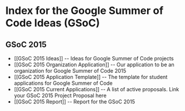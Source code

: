 # Index for the Google Summer of Code Ideas (GSoC)

## GSoC 2015
* [[GSoC 2015 Ideas]] -- Ideas for Google Summer of Code projects
* [[GSoC 2015 Organization Application]] -- Our application to be an organization for Google Summer of Code 2015
* [[GSoC 2015 Application Template]] -- The template for student applications for Google Summer of Code
* [[GSoC 2015 Current Applications]] -- A list of active proposals. Link your GSoC 2015 Project Proposal here
* [[GSoC 2015 Report]] -- Report for the GSoC 2015

